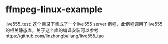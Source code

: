 # ffmpeg-linux-example



live555_test:
这个目录下集成了一个live555 server 例程，此例程调用了live555的相关静态库。关于这个库的编译安装可以参考https://github.com/linzhongbailang/live555_tao
